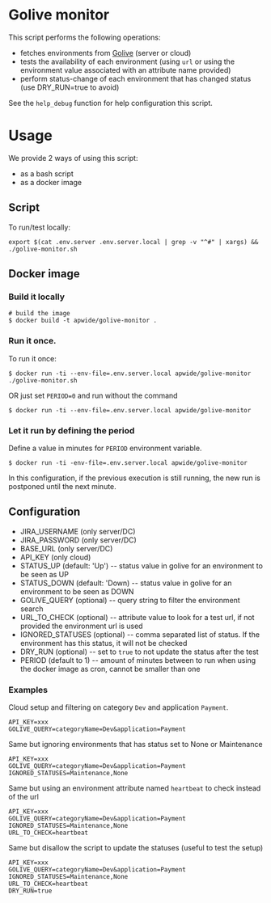 # Golive monitor

This script performs the following operations:

-   fetches environments from [Golive](https://marketplace.atlassian.com/apps/1212239/?tab=overview&hosting=cloud) (server or cloud)
-   tests the availability of each environment (using `url` or using the environment value associated with an attribute name provided)
-   perform status-change of each environment that has changed status (use DRY_RUN=true to avoid)

See the `help_debug` function for help configuration this script.

# Usage

We provide 2 ways of using this script:

-   as a bash script
-   as a docker image

## Script

To run/test locally:

```shell
export $(cat .env.server .env.server.local | grep -v "^#" | xargs) && ./golive-monitor.sh
```

## Docker image

### Build it locally

```shell
# build the image
$ docker build -t apwide/golive-monitor .
```

### Run it once.

To run it once:

```shell
$ docker run -ti --env-file=.env.server.local apwide/golive-monitor ./golive-monitor.sh
```

OR just set `PERIOD=0` and run without the command

```shell
$ docker run -ti --env-file=.env.server.local apwide/golive-monitor
```

### Let it run by defining the period

Define a value in minutes for `PERIOD` environment variable.

```shell
$ docker run -ti -env-file=.env.server.local apwide/golive-monitor
```

In this configuration, if the previous execution is still running, the new run is postponed until the next minute.

## Configuration

-   JIRA_USERNAME (only server/DC)
-   JIRA_PASSWORD (only server/DC)
-   BASE_URL (only server/DC)
-   API_KEY (only cloud)
-   STATUS_UP (default: 'Up') -- status value in golive for an environment to be seen as UP
-   STATUS_DOWN (default: 'Down) -- status value in golive for an environment to be seen as DOWN
-   GOLIVE_QUERY (optional) -- query string to filter the environment search
-   URL_TO_CHECK (optional) -- attribute value to look for a test url, if not provided the environment url is used
-   IGNORED_STATUSES (optional) -- comma separated list of status. If the environment has this status, it will not be checked
-   DRY_RUN (optional) -- set to `true` to not update the status after the test
-   PERIOD (default to 1) -- amount of minutes between to run when using the docker image as cron, cannot be smaller than one

### Examples

Cloud setup and filtering on category `Dev` and application `Payment`.

```shell
API_KEY=xxx
GOLIVE_QUERY=categoryName=Dev&application=Payment
```

Same but ignoring environments that has status set to None or Maintenance

```shell
API_KEY=xxx
GOLIVE_QUERY=categoryName=Dev&application=Payment
IGNORED_STATUSES=Maintenance,None
```

Same but using an environment attribute named `heartbeat` to check instead of the url

```shell
API_KEY=xxx
GOLIVE_QUERY=categoryName=Dev&application=Payment
IGNORED_STATUSES=Maintenance,None
URL_TO_CHECK=heartbeat
```

Same but disallow the script to update the statuses (useful to test the setup)

```shell
API_KEY=xxx
GOLIVE_QUERY=categoryName=Dev&application=Payment
IGNORED_STATUSES=Maintenance,None
URL_TO_CHECK=heartbeat
DRY_RUN=true
```
